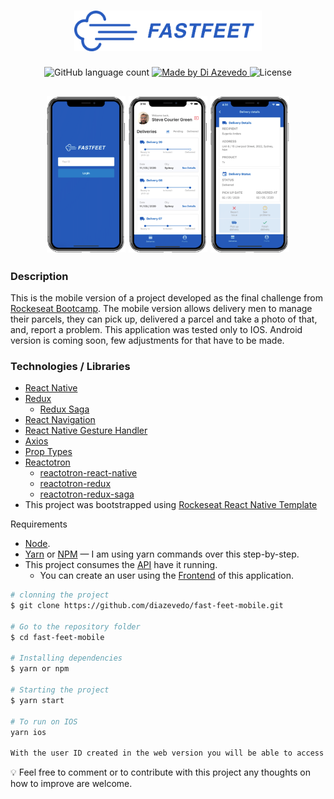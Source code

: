 <h1 align="center">
  <img alt="Fastfeet" title="Fastfeet" src=".github/logo-text.png" width="300px" />
</h1>

<p align="center">
  <img alt="GitHub language count" src="https://img.shields.io/github/languages/count/diazevedo/fast-feet-mobile">

  <a href="https://github.com/diazevedo">
    <img alt="Made by Di Azevedo" src="https://img.shields.io/badge/made%20by-DiAzevedo-%2325b0e6">
  </a>

  <img alt="License" src="https://img.shields.io/badge/license-MIT-%2304D361">
</p>

<h2 align="center">
  <img alt="Login page" src=".github/mb-login.png" width="25%" />
  <img alt="Login page" src=".github/mb-dashboard.png" width="25%" />
  <img alt="Login page" src=".github/mb-delivery.png" width="25%" />
</h2>

### Description

This is the mobile version of a project developed as the final challenge from [Rockeseat Bootcamp](https://rocketseat.com.br/gostack). The mobile version allows delivery men to manage their parcels, they can pick up, delivered a parcel and take a photo of that, and, report a problem. This application was tested only to IOS. Android version is coming soon, few adjustments for that have to be made.

### Technologies / Libraries


- [React Native](http://facebook.github.io/react-native/)
- [Redux](https://redux.js.org/)
  - [Redux Saga](https://redux-saga.js.org/)
- [React Navigation](https://reactnavigation.org/)
- [React Native Gesture Handler](https://kmagiera.github.io/react-native-gesture-handler/)
- [Axios](https://github.com/axios/axios)
- [Prop Types](https://github.com/facebook/prop-types)
- [Reactotron](https://github.com/infinitered/reactotron)
  - [reactotron-react-native](https://github.com/infinitered/reactotron/blob/master/docs/quick-start-react-native.md) 
  - [reactotron-redux](https://github.com/infinitered/reactotron/blob/master/docs/plugin-redux.md) 
  - [reactotron-redux-saga](https://github.com/infinitered/reactotron/blob/master/docs/plugin-redux-saga.md)
- This project was bootstrapped using [Rockeseat React Native Template](https://github.com/Rocketseat/react-native-template-rocketseat-advanced)

Requirements

- [Node](https://nodejs.org/en/).
- [Yarn](https://yarnpkg.com/) or [NPM](https://www.npmjs.com/) — I am using yarn commands over this step-by-step.
- This project consumes the [API](https://www.github/diazevedo.com/fast-feet) have it running.
  - You can create an user using the [Frontend](https://www.github/diazevedo.com/fast-feet-web) of this application.

```bash
# clonning the project
$ git clone https://github.com/diazevedo/fast-feet-mobile.git

# Go to the repository folder
$ cd fast-feet-mobile

# Installing dependencies
$ yarn or npm

# Starting the project
$ yarn start 

# To run on IOS
yarn ios

With the user ID created in the web version you will be able to access the application.
```

:bulb: Feel free to comment or to contribute with this project any thoughts on how to improve are welcome.
